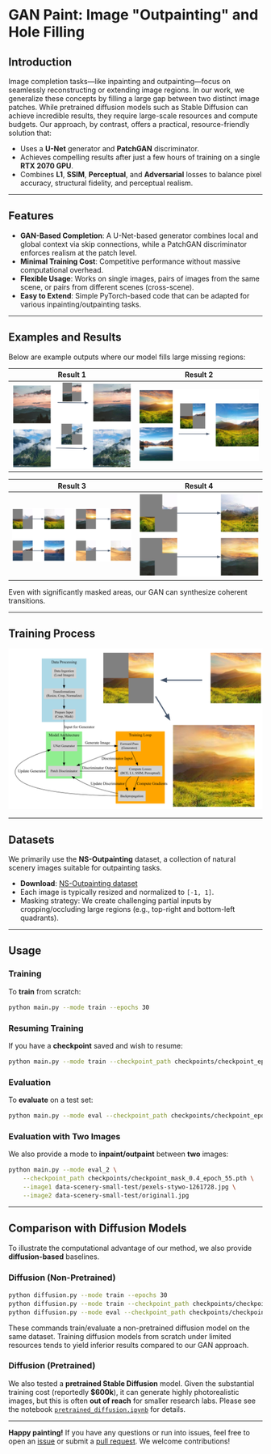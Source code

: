 # GAN Paint: Image "Outpainting" and Hole Filling

## Introduction

Image completion tasks—like inpainting and outpainting—focus on seamlessly reconstructing or extending image regions. In our work, we generalize these concepts by filling a large gap between two distinct image patches. While pretrained diffusion models such as Stable Diffusion can achieve incredible results, they require large-scale resources and compute budgets. Our approach, by contrast, offers a practical, resource-friendly solution that:

- Uses a **U-Net** generator and **PatchGAN** discriminator.
- Achieves compelling results after just a few hours of training on a single **RTX 2070 GPU**.
- Combines **L1**, **SSIM**, **Perceptual**, and **Adversarial** losses to balance pixel accuracy, structural fidelity, and perceptual realism.

---

## Features

- **GAN-Based Completion**: A U-Net-based generator combines local and global context via skip connections, while a PatchGAN discriminator enforces realism at the patch level.
- **Minimal Training Cost**: Competitive performance without massive computational overhead.
- **Flexible Usage**: Works on single images, pairs of images from the same scene, or pairs from different scenes (cross-scene).
- **Easy to Extend**: Simple PyTorch-based code that can be adapted for various inpainting/outpainting tasks.

---

## Examples and Results

Below are example outputs where our model fills large missing regions:

| Result 1 | Result 2 |
|----------|----------|
| <img src="images/result1.png" width="400"> | <img src="images/result2.png" width="400"> |

| Result 3 | Result 4 |
|----------|----------|
| <img src="images/result3.png" width="400"> | <img src="images/result4.png" width="400"> |

Even with significantly masked areas, our GAN can synthesize coherent transitions.  

---

## Training Process

![Training Process](images/training%20process.png)

---

## Datasets

We primarily use the **NS-Outpainting** dataset, a collection of natural scenery images suitable for outpainting tasks.  

- **Download**: [NS-Outpainting dataset](https://github.com/z-x-yang/NS-Outpainting)
- Each image is typically resized and normalized to `[-1, 1]`.  
- Masking strategy: We create challenging partial inputs by cropping/occluding large regions (e.g., top-right and bottom-left quadrants).

---

## Usage

### Training

To **train** from scratch:

```bash
python main.py --mode train --epochs 30
```

### Resuming Training

If you have a **checkpoint** saved and wish to resume:

```bash
python main.py --mode train --checkpoint_path checkpoints/checkpoint_epoch_30.pth --epochs 50
```

### Evaluation

To **evaluate** on a test set:

```bash
python main.py --mode eval --checkpoint_path checkpoints/checkpoint_epoch_55.pth --test_dir data-scenery-small-test
```

### Evaluation with Two Images

We also provide a mode to **inpaint/outpaint** between **two** images:

```bash
python main.py --mode eval_2 \
    --checkpoint_path checkpoints/checkpoint_mask_0.4_epoch_55.pth \
    --image1 data-scenery-small-test/pexels-stywo-1261728.jpg \
    --image2 data-scenery-small-test/original1.jpg
```

---

## Comparison with Diffusion Models

To illustrate the computational advantage of our method, we also provide **diffusion-based** baselines.

### Diffusion (Non-Pretrained)

```bash
python diffusion.py --mode train --epochs 30
python diffusion.py --mode train --checkpoint_path checkpoints/checkpoint_epoch_21.pth --epochs 100
python diffusion.py --mode eval --checkpoint_path checkpoints/checkpoint_epoch_21.pth --test_dir data-scenery-small-test
```

These commands train/evaluate a non-pretrained diffusion model on the same dataset. Training diffusion models from scratch under limited resources tends to yield inferior results compared to our GAN approach.

### Diffusion (Pretrained)

We also tested a **pretrained Stable Diffusion** model. Given the substantial training cost (reportedly **\$600k**), it can generate highly photorealistic images, but this is often **out of reach** for smaller research labs. Please see the notebook [`pretrained_diffusion.ipynb`](pretrained_diffusion.ipynb) for details.

---

**Happy painting!** If you have any questions or run into issues, feel free to open an [issue](../../issues) or submit a [pull request](../../pulls). We welcome contributions!
